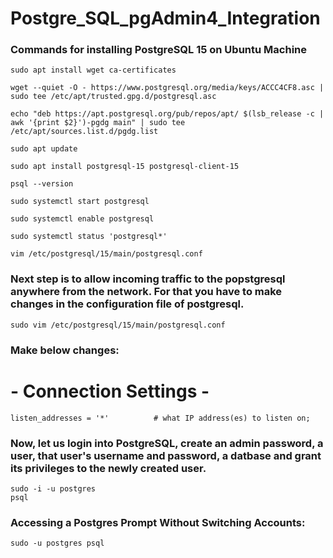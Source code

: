 # Postgre_SQL_pgAdmin4_Integration

### Commands for installing PostgreSQL 15 on Ubuntu Machine

```
sudo apt install wget ca-certificates

wget --quiet -O - https://www.postgresql.org/media/keys/ACCC4CF8.asc | sudo tee /etc/apt/trusted.gpg.d/postgresql.asc

echo "deb https://apt.postgresql.org/pub/repos/apt/ $(lsb_release -c | awk '{print $2}')-pgdg main" | sudo tee /etc/apt/sources.list.d/pgdg.list

sudo apt update

sudo apt install postgresql-15 postgresql-client-15

psql --version

sudo systemctl start postgresql

sudo systemctl enable postgresql

sudo systemctl status 'postgresql*'

vim /etc/postgresql/15/main/postgresql.conf
```

### Next step is to allow incoming traffic to the popstgresql anywhere from the network. For that you have to make changes in the configuration file of postgresql.

```
sudo vim /etc/postgresql/15/main/postgresql.conf
```

### Make below changes:

# - Connection Settings -
```
listen_addresses = '*'          # what IP address(es) to listen on;
```
### Now, let us login into PostgreSQL, create an admin password, a user, that user's username and password, a datbase and grant its privileges to the newly created user.

```
sudo -i -u postgres
psql
```
### Accessing a Postgres Prompt Without Switching Accounts:
```
sudo -u postgres psql
```


